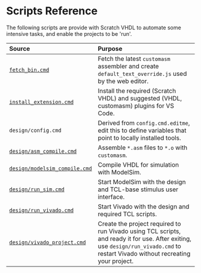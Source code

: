# Scripts Reference

The following scripts are provide with Scratch VHDL to automate some intensive tasks, and enable the projects to be 'run'.

| Source                        | Purpose |
|:------------------------------|:--------|
| [`fetch_bin.cmd`](https://github.com/house-of-abbey/scratch_vhdl/blob/main/fetch_bin.cmd) | Fetch the latest `customasm` assembler and create `default_text_override.js` used by the web editor.|
| [`install_extension.cmd`](https://github.com/house-of-abbey/scratch_vhdl/blob/main/install_extension.cmd) | Install the required (Scratch VHDL) and suggested (VHDL, customasm) plugins for VS Code.|
| `design/config.cmd`           | Derived from `config.cmd.editme`, edit this to define variables that point to locally installed tools. |
| [`design/asm_compile.cmd`](https://github.com/house-of-abbey/scratch_vhdl/blob/main/design/config.cmd.editme) | Assemble `*.asm` files to `*.o` with `customasm`. |
| [`design/modelsim_compile.cmd`](https://github.com/house-of-abbey/scratch_vhdl/blob/main/design/modelsim_compile.cmd) | Compile VHDL for simulation with ModelSim. |
| [`design/run_sim.cmd`](https://github.com/house-of-abbey/scratch_vhdl/blob/main/design/run_sim.cmd) | Start ModelSim with the design and TCL-base stimulus user interface. |
| [`design/run_vivado.cmd`](https://github.com/house-of-abbey/scratch_vhdl/blob/main/design/run_vivado.cmd) | Start Vivado with the design and required TCL scripts. |
| [`design/vivado_project.cmd`](https://github.com/house-of-abbey/scratch_vhdl/blob/main/design/vivado_project.cmd) | Create the project required to run Vivado using TCL scripts, and ready it for use. After exiting, use `design/run_vivado.cmd` to restart Vivado without recreating your project. |
